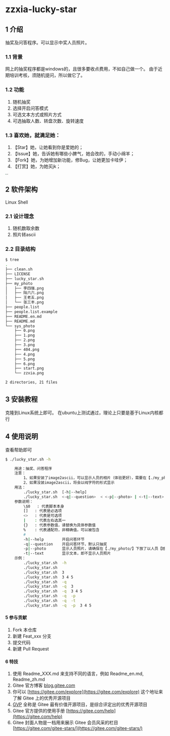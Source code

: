 # zzxia-lucky-star

## 1 介绍
抽奖及问答程序。可以显示中奖人员照片。

### 1.1 背景
网上的抽奖程序都是windows的，且很多要收点费用，不如自己做一个。
由于近期培训考核，须随机提问，所以做它了。

### 1.2 功能
1. 随机抽奖
1. 选择开启问答模式
1. 可选文本方式或照片方式
1. 可选抽取人数、转盘次数、旋转速度

### 1.3 喜欢她，就满足她：

1. 【Star】她，让她看到你是爱她的；
1. 【Issue】她，告诉她有哪些小脾气，她会改的，手动小绵羊；
1. 【Fork】她，为她增加新功能，修Bug，让她更加卡哇伊；
1. 【打赏】她，为她买jk；
<img src="https://img-blog.csdnimg.cn/20210429155627295.jpg?x-oss-process=image/watermark,type_ZmFuZ3poZW5naGVpdGk,shadow_10,text_aHR0cHM6Ly9ibG9nLmNzZG4ubmV0L3poZl9zeQ==,size_16,color_FFFFFF,t_70#pic_center" alt="打赏" style="zoom:20%;" />


## 2 软件架构
Linux Shell

### 2.1 设计理念
1. 随机数取余数
1. 照片转ascii

### 2.2 目录结构
```bash
$ tree
.
├── clean.sh
├── LICENSE
├── lucky_star.sh
├── my_photo
│   ├── 李四强.png
│   ├── 陆六六.png
│   ├── 王老五.png
│   └── 张三丰.png
├── people.list
├── people.list.example
├── README.en.md
├── README.md
└── sys_photo
    ├── 0.png
    ├── 1.png
    ├── 2.png
    ├── 3.png
    ├── 404.png
    ├── 4.png
    ├── 5.png
    ├── 6.png
    ├── start.png
    └── zzxia.png

2 directories, 21 files
```


## 3 安装教程

克隆到Linux系统上即可。
在ubuntu上测试通过，理论上只要是基于Linux内核都行


## 4 使用说明
查看帮助即可
```bash
$ ./lucky_star.sh -h

    用途：抽奖、问答程序
    注意：
        1、如果安装了image2ascii，可以显示人员的相片（体验更好），需要在【./my_photo/】下放以人员【姓名.png】或【姓名.jpg】的照片
        2、如果没装image2ascii，将会以纯字符的形式显示
    用法：
        ./lucky_star.sh  [-h|--help]
        ./lucky_star.sh  <-q|--question>  < <-p|--photo> | <-t|--text> >  <{抽几次}>  <{随机几次}>  <{间隔秒数}>      #--- 默认：抽6次，随机跳跃6次，间隔6秒
    参数说明：
        \$0   : 代表脚本本身
        []   : 代表是必选项
        <>   : 代表是可选项
        |    : 代表左右选其一
        {}   : 代表参数值，请替换为具体参数值
        %    : 代表通配符，非精确值，可以被包含
        #
        -h|--help        开启问答环节
        -q|--question    开启问答环节，默认只抽奖
        -p|--photo       显示人员照片，请确保在【./my_photo/】下放了以人员【姓名.png】或【姓名.jpg】的照片
        -t|--text        显示文本，即不显示人员照片
    示例：
        ./lucky_star.sh  -h
        ./lucky_star.sh
        ./lucky_star.sh  3
        ./lucky_star.sh  3 4 5
        ./lucky_star.sh  -q
        ./lucky_star.sh  -q  3
        ./lucky_star.sh  -q  3 4 5
        ./lucky_star.sh  -q  -p
        ./lucky_star.sh  -q  -t
        ./lucky_star.sh  -q  -p  3 4 5
```


#### 5 参与贡献

1.  Fork 本仓库
2.  新建 Feat_xxx 分支
3.  提交代码
4.  新建 Pull Request


#### 6 特技

1.  使用 Readme\_XXX.md 来支持不同的语言，例如 Readme\_en.md, Readme\_zh.md
2.  Gitee 官方博客 [blog.gitee.com](https://blog.gitee.com)
3.  你可以 [https://gitee.com/explore](https://gitee.com/explore) 这个地址来了解 Gitee 上的优秀开源项目
4.  [GVP](https://gitee.com/gvp) 全称是 Gitee 最有价值开源项目，是综合评定出的优秀开源项目
5.  Gitee 官方提供的使用手册 [https://gitee.com/help](https://gitee.com/help)
6.  Gitee 封面人物是一档用来展示 Gitee 会员风采的栏目 [https://gitee.com/gitee-stars/](https://gitee.com/gitee-stars/)
